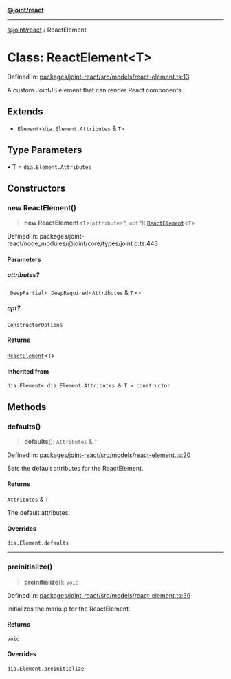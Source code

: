 [**@joint/react**](../README.md)

***

[@joint/react](../README.md) / ReactElement

# Class: ReactElement\<T\>

Defined in: [packages/joint-react/src/models/react-element.ts:13](https://github.com/samuelgja/joint/blob/9749094e6efe2db40c6881d5ffe1569d905db73f/packages/joint-react/src/models/react-element.ts#L13)

A custom JointJS element that can render React components.

## Extends

- `Element`\<`dia.Element.Attributes` & `T`\>

## Type Parameters

• **T** = `dia.Element.Attributes`

## Constructors

### new ReactElement()

> **new ReactElement**\<`T`\>(`attributes`?, `opt`?): [`ReactElement`](ReactElement.md)\<`T`\>

Defined in: packages/joint-react/node\_modules/@joint/core/types/joint.d.ts:443

#### Parameters

##### attributes?

`_DeepPartial`\<`_DeepRequired`\<`Attributes` & `T`\>\>

##### opt?

`ConstructorOptions`

#### Returns

[`ReactElement`](ReactElement.md)\<`T`\>

#### Inherited from

`dia.Element< dia.Element.Attributes & T >.constructor`

## Methods

### defaults()

> **defaults**(): `Attributes` & `T`

Defined in: [packages/joint-react/src/models/react-element.ts:20](https://github.com/samuelgja/joint/blob/9749094e6efe2db40c6881d5ffe1569d905db73f/packages/joint-react/src/models/react-element.ts#L20)

Sets the default attributes for the ReactElement.

#### Returns

`Attributes` & `T`

The default attributes.

#### Overrides

`dia.Element.defaults`

***

### preinitialize()

> **preinitialize**(): `void`

Defined in: [packages/joint-react/src/models/react-element.ts:39](https://github.com/samuelgja/joint/blob/9749094e6efe2db40c6881d5ffe1569d905db73f/packages/joint-react/src/models/react-element.ts#L39)

Initializes the markup for the ReactElement.

#### Returns

`void`

#### Overrides

`dia.Element.preinitialize`
